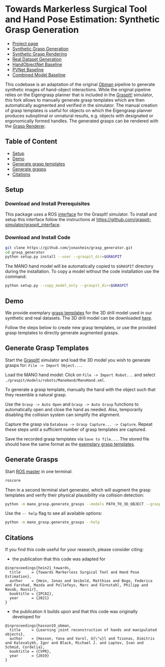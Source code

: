 # Towards Markerless Surgical Tool and Hand Pose Estimation: Synthetic Grasp Generation

- [Project page](http://medicalaugmentedreality.org/handobject.html) <!-- - [Paper](http://arxiv.org/abs/2004.13449) -->
- [Synthetic Grasp Generation](https://github.com/jonashein/grasp_generator)
- [Synthetic Grasp Rendering](https://github.com/jonashein/grasp_renderer)
- [Real Dataset Generation](https://github.com/jonashein/handobject_dataset_creator)
- [HandObjectNet Baseline](https://github.com/jonashein/handobjectnet_baseline)
- [PVNet Baseline](https://github.com/jonashein/pvnet_baseline)
- [Combined Model Baseline](https://github.com/jonashein/baseline_combination)

This codebase is an adaptation of the original [Obman](https://hassony2.github.io/obman.html) pipeline to generate synthetic images of hand-object interactions.
While the original pipeline relies on the Eigengrasp planner that is included in the [GraspIt!](http://graspit-simulator.github.io/) simulator, this fork allows to manually generate grasp templates which are then automatically augmented and verified in the simulator.
The manual creation of grasp templates is useful for objects on which the Eigengrasp planner produces suboptimal or unnatural results, e.g. objects with designated or ergonomically formed handles. 
The generated grasps can be rendered with the [Grasp Renderer](https://github.com/jonashein/grasp_renderer).

## Table of Content

- [Setup](#setup)
- [Demo](#demo)
- [Generate grasp templates](#generate-grasp-templates)
- [Generate grasps](#generate-grasps)
- [Citations](#citations)

## Setup

### Download and Install Prerequisites

This package uses a ROS [interface](https://github.com/graspit-simulator/graspit_commander) for the GraspIt! simulator.
To install and setup this interface follow the instructions at https://github.com/graspit-simulator/graspit_interface.

### Download and Install Code

```sh
git clone https://github.com/jonashein/grasp_generator.git
cd grasp_generator
python setup.py install --user --graspit_dir=$GRASPIT
```

The MANO hand model will be automatically copied to `$GRASPIT` directory during the installation. 
To copy a model without the code installation use the command:
```sh
python setup.py --copy_model_only --graspit_dir=$GRASPIT
```

## Demo
We provide exemplary [grasp templates](grasp_templates/drill_grasp_templates.txt) for the 3D drill model used in our synthetic and real datasets.
The 3D drill model can be downloaded [here](https://drive.google.com/file/d/1j3V2CTVEVPzI3Ybh159dfLtRXaoTqa00/view?usp=sharing).

Follow the steps below to create new grasp templates, or use the provided grasp templates to directly generate augmented grasps.

## Generate Grasp Templates

Start the [GraspIt!](http://graspit-simulator.github.io/) simulator and load the 3D model you wish to generate grasps for:
```File -> Import Object...```.

Load the MANO hand model: Click on ```File -> Import Robot...``` and select ```./graspit/models/robots/ManoHand/ManoHand.xml```. 

To generate a grasp template, manually the hand with the object such that they resemble a natural grasp.

Use the ```Grasp -> Auto Open``` and ```Grasp -> Auto Grasp``` 
functions to automatically open and close the hand as needed. 
Also, temporarily disabling the collision system can simplify the alignment.

Capture the grasp via ```Database -> Grasp Capture... -> Capture```.
Repeat these steps until a sufficient number of grasp templates are captured.

Save the recorded grasp templates via ```Save to file...```. 
The stored file should have the same format as the [exemplary grasp templates](grasp_templates/drill_grasp_templates.txt).

## Generate Grasps

Start [ROS master](http://wiki.ros.org/roscore) in one terminal:
```sh
roscore
```

Then in a second terminal start generator, which will augment the grasp templates and verify their physical plausibility via collision detection:
```sh
python -m mano_grasp.generate_grasps --models PATH_TO_3D_OBJECT --grasps_file PATH_TO_GRASP_TEMPLATES --path_out PATH_TO_DATASET
```

Use the `-- help` flag to see all available options:
```sh
python -m mano_grasp.generate_grasps --help
```

## Citations

If you find this code useful for your research, please consider citing:

* the publication that this code was adapted for
```
@inproceedings{hein21_towards,
  title     = {Towards Markerless Surgical Tool and Hand Pose Estimation},
  author    = {Hein, Jonas and Seibold, Matthias and Bogo, Federica and Farshad, Mazda and Pollefeys, Marc and Fürnstahl, Philipp and Navab, Nassir},
  booktitle = {IPCAI},
  year      = {2021}
}
```

* the publication it builds upon and that this code was originally developed for
```
@inproceedings{hasson19_obman,
  title     = {Learning joint reconstruction of hands and manipulated objects},
  author    = {Hasson, Yana and Varol, G{\"u}l and Tzionas, Dimitris and Kalevatykh, Igor and Black, Michael J. and Laptev, Ivan and Schmid, Cordelia},
  booktitle = {CVPR},
  year      = {2019}
}
```
